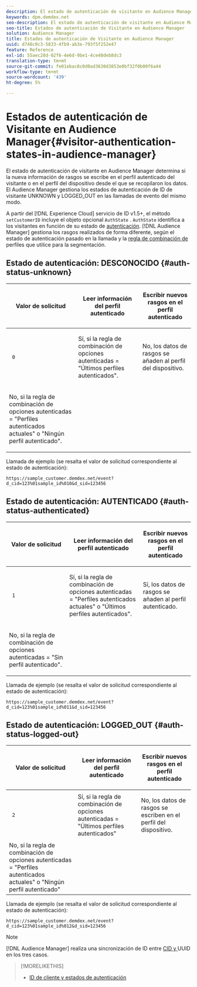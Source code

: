 ```yaml
---
description: El estado de autenticación de visitante en Audience Manager determina si la nueva información de rasgos se escribe en el perfil autenticado del visitante o en el perfil del dispositivo desde el que se recopilaron los datos. El Audience Manager gestiona los estados de autenticación de ID de visitante UNKNOWN y LOGGED_OUT en las llamadas de evento del mismo modo.
keywords: dpm.demdex.net
seo-description: El estado de autenticación de visitante en Audience Manager determina si la nueva información de rasgos se escribe en el perfil autenticado del visitante o en el perfil del dispositivo desde el que se recopilaron los datos. El Audience Manager gestiona los estados de autenticación de ID de visitante UNKNOWN y LOGGED_OUT en las llamadas de evento del mismo modo.
seo-title: Estados de autenticación de Visitante en Audience Manager
solution: Audience Manager
title: Estados de autenticación de Visitante en Audience Manager
uuid: d748c0c3-5833-4fb9-ab3e-793f5f252e47
feature: Reference
exl-id: 55aec28d-02f6-4e6d-9be1-4ce40deb8dc3
translation-type: tm+mt
source-git-commit: fe01ebac8c0d0ad3630d3853e0bf32f0b00f6a44
workflow-type: tm+mt
source-wordcount: '439'
ht-degree: 5%

---
```


# Estados de autenticación de Visitante en Audience Manager{#visitor-authentication-states-in-audience-manager}

El estado de autenticación de visitante en Audience Manager determina si la nueva información de rasgos se escribe en el perfil autenticado del visitante o en el perfil del dispositivo desde el que se recopilaron los datos. El Audience Manager gestiona los estados de autenticación de ID de visitante UNKNOWN y LOGGED_OUT en las llamadas de evento del mismo modo.

A partir del [!DNL Experience Cloud] servicio de ID v1.5+, el método `setCustomerID` incluye el objeto opcional `AuthState` . `AuthState` identifica a los visitantes en función de su estado de  [autenticación](https://docs.adobe.com/content/help/en/id-service/using/reference/authenticated-state.html). [!DNL Audience Manager] gestiona los rasgos realizados de forma diferente, según el estado de autenticación pasado en la llamada y la  [regla de combinación de ](../features/profile-merge-rules/merge-rules-dashboard.md) perfiles que utilice para la segmentación.

## Estado de autenticación: DESCONOCIDO {#auth-status-unknown}

<table id="table_E1EA51533FAE4BBFB338D6F6116BC1F9"> 
 <thead> 
  <tr> 
   <th colname="col1" class="entry"> <p>Valor de solicitud </p> </th> 
   <th colname="col2" class="entry"> <p> <b></b> Leer información del perfil autenticado </p> </th> 
   <th colname="col3" class="entry"> <p> <b></b> Escribir nuevos rasgos en el perfil autenticado </p> </th> 
  </tr> 
 </thead>
 <tbody> 
  <tr> 
   <td colname="col1" morerows="1"> <p> <code> 0 </code> </p> </td> 
   <td colname="col2"> <p>Sí, si la regla de combinación de opciones autenticadas = "Últimos perfiles autenticados". </p> </td> 
   <td colname="col3" morerows="1"> <p>No, los datos de rasgos se añaden al perfil del dispositivo. </p> </td> 
  </tr> 
  <tr> 
   <td colname="col2"> <p>No, si la regla de combinación de opciones autenticadas = "Perfiles autenticados actuales" o "Ningún perfil autenticado". </p> </td> 
  </tr> 
 </tbody> 
</table>

Llamada de ejemplo (se resalta el valor de solicitud correspondiente al estado de autenticación):

`https://sample_customer.demdex.net/event?d_cid=123%01sample_id%010&d_sid=123456`

## Estado de autenticación: AUTENTICADO {#auth-status-authenticated}

<table id="table_956ABF96024744308F7773E1F96482B7"> 
 <thead> 
  <tr> 
   <th colname="col1" class="entry"> <p>Valor de solicitud </p> </th> 
   <th colname="col2" class="entry"> <p> <b></b> Leer información del perfil autenticado </p> </th> 
   <th colname="col3" class="entry"> <p> <b></b> Escribir nuevos rasgos en el perfil autenticado </p> </th> 
  </tr> 
 </thead>
 <tbody> 
  <tr> 
   <td colname="col1" morerows="1"> <p> <code> 1 </code> </p> </td> 
   <td colname="col2"> <p>Sí, si la regla de combinación de opciones autenticadas = "Perfiles autenticados actuales" o "Últimos perfiles autenticados". </p> </td> 
   <td colname="col3" morerows="1"> <p>Sí, los datos de rasgos se añaden al perfil autenticado. </p> </td> 
  </tr> 
  <tr> 
   <td colname="col2"> <p>No, si la regla de combinación de opciones autenticadas = "Sin perfil autenticado". </p> </td> 
  </tr> 
 </tbody> 
</table>

Llamada de ejemplo (se resalta el valor de solicitud correspondiente al estado de autenticación):

`https://sample_customer.demdex.net/event?d_cid=123%01sample_id%011&d_sid=123456`

## Estado de autenticación: LOGGED_OUT {#auth-status-logged-out}

<table id="table_783F0CBB0431482AA49F41468FA65B19"> 
 <thead> 
  <tr> 
   <th colname="col1" class="entry"> <p>Valor de solicitud </p> </th> 
   <th colname="col2" class="entry"> <p> <b></b> Leer información del perfil autenticado </p> </th> 
   <th colname="col3" class="entry"> <p> <b></b> Escribir nuevos rasgos en el perfil autenticado </p> </th> 
  </tr> 
 </thead>
 <tbody> 
  <tr> 
   <td colname="col1" morerows="1"> <p> <code> 2 </code> </p> </td> 
   <td colname="col2"> Sí, si la regla de combinación de opciones autenticadas = "Últimos perfiles autenticados" </td> 
   <td colname="col3" morerows="1"> <p>No, los datos de rasgos se escriben en el perfil del dispositivo. </p> </td> 
  </tr> 
  <tr> 
   <td colname="col2"> No, si la regla de combinación de opciones autenticadas = "Perfiles autenticados actuales" o "Ningún perfil autenticado" </td> 
  </tr> 
 </tbody> 
</table>

Llamada de ejemplo (se resalta el valor de solicitud correspondiente al estado de autenticación):

`https://sample_customer.demdex.net/event?d_cid=123%01sample_id%012&d_sid=123456`

>[!NOTE]
>
>[!DNL Audience Manager] realiza una sincronización de ID entre  [CID y ](../reference/ids-in-aam.md) UUID en los tres casos.

>[!MORELIKETHIS]
>
>* [ID de cliente y estados de autenticación](https://docs.adobe.com/content/help/en/id-service/using/reference/authenticated-state.html)

